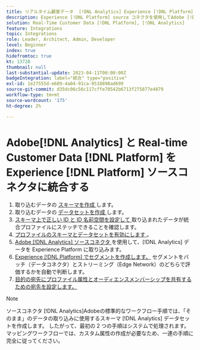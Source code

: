 ```yaml
---
title: リアルタイム顧客データ  [!DNL Analytics] Experience [!DNL Platform] source コネクタを使用した統合  [!DNL Platform]  リアルタイム顧客データのチュートリアル
description: Experience [!DNL Platform] source コネクタを使用してAdobe [!DNL Analytics]  リアルタイム顧客データ  [!DNL Platform]  統合する方法について説明します。
solution: Real-Time Customer Data [!DNL Platform], [!DNL Analytics]
feature: Integrations
topic: Integrations
role: Leader, Architect, Admin, Developer
level: Beginner
index: true
hidefromtoc: true
kt: 13728
thumbnail: null
last-substantial-update: 2023-04-11T00:00:00Z
badgeIntegration: label="統合" type="positive"
exl-id: 1e27555d-e609-4a04-91ca-9518898ad699
source-git-commit: d35dc06c56c117cffe70542b6713f275877e4879
workflow-type: tm+mt
source-wordcount: '175'
ht-degree: 2%

---
```


# Adobe[!DNL Analytics] と Real-time Customer Data [!DNL Platform] を Experience [!DNL Platform] ソースコネクタに統合する

<ol>
    <li>取り込むデータの <a href="https://experienceleague.adobe.com/ja?lang=ja#dashboard/learning" _target="_blank" rel="noopener noreferrer"> スキーマを作成 </a> します。</li>
    <li>取り込むデータの <a href="https://experienceleague.adobe.com/docs/platform-learn/tutorials/data-ingestion/create-datasets-and-ingest-data.html?lang=ja" _target="_blank" rel="noopener noreferrer"> データセットを作成 </a> します。</a></li>
    <li><a href="https://experienceleague.adobe.com/docs/platform-learn/tutorials/identities/label-ingest-and-verify-identity-data.html?lang=ja" _target="_blank" rel="noopener noreferrer"> スキーマ上で正しい ID と ID 名前空間を設定して </a> 取り込まれたデータが統合プロファイルにステッチできることを確認します。</li> 
    <li><a href="https://experienceleague.adobe.com/docs/platform-learn/tutorials/profiles/bring-data-into-the-real-time-customer-profile.html?lang=ja" _target="_blank" rel="noopener noreferrer"> プロファイルのスキーマとデータセットを有効にします </a>。</li>
    <li><a href="https://experienceleague.adobe.com/docs/platform-learn/tutorials/sources/ingest-data-from-adobe-analytics.html?lang=ja" _target="_blank" rel="noopener noreferrer">Adobe [!DNL Analytics] ソースコネクタ </a> を使用して、[!DNL Analytics] データを Experience Platform に取り込みます。</li>
    <li><a href="https://experienceleague.adobe.com/docs/platform-learn/tutorials/audiences/create-audiences.html?lang=ja" _target="_blank" rel="noopener noreferrer">Experience [!DNL Platform] でセグメントを作成します。</a> セグメントをバッチ（データコネクタ）とストリーミング（Edge Network）のどちらで評価するかを自動で判断します。</li>
    <li><a href="https://experienceleague.adobe.com/docs/platform-learn/tutorials/destinations/create-destinations-and-activate-data.html?lang=ja" _target="_blank" rel="noopener noreferrer">目的の宛先にプロファイル属性とオーディエンスメンバーシップを共有するための宛先を設定します。</a></li>   
</ol>

>[!NOTE]
>
>ソースコネクタ [!DNL Analytics]Adobeの標準的なワークフロー手順では、「そのまま」のデータの取り込みに使用するスキーマ [!DNL Analytics] データセットを作成します。 したがって、最初の 2 つの手順はシステムで処理されます。 マッピングワークフローでは、カスタム属性の作成が必要なため、一連の手順に完全に従ってください。

